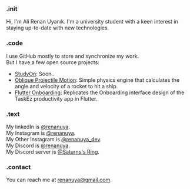 ### .init
Hi, I'm Ali Renan Uyanık. I'm a university student with a keen interest in staying up-to-date with new technologies.<br>

### .code
I use GitHub mostly to store and synchronize my work.<br>
But I have a few open source projects:
 - [StudyOn](https://github.com/Renanuya/): Soon..
 - [Oblique Projectile Motion](https://github.com/Renanuya/Python-Oblique-Projectile-Motion): Simple physics engine that calculates the angle and velocity of a rocket to hit a ship.
 - [Flutter Onboarding](https://github.com/Renanuya/flutter_onboarding): Replicates the Onboarding interface design of the TaskEz productivity app in Flutter.

### .text
My linkedIn is [@renanuya](https://www.linkedin.com/in/renanuya/).\
My Instagram is [@renanuya](https://www.instagram.com/renanuya/).\
My Other Instagram is [@renanuya_dev](https://www.instagram.com/renanuya_dev/).\
My Discord is [@renanuya](https://discordapp.com/users/582169443354804235).\
My Discord server is [@Saturns's Ring](https://discord.gg/v9HBf8YNwm).

### .contact
You can reach me at [renanuya@gmail.com](mailto:renanuya@gmail.com).
<!--- Author: berkaltiok --->
